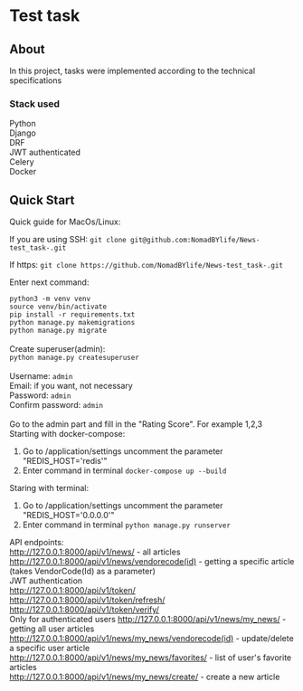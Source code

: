 # Test task

## About
In this project, tasks were implemented according to the technical specifications


### Stack used

Python<br>
Django<br>
DRF<br>
JWT authenticated<br>
Celery<br>
Docker

## Quick Start

Quick guide for MacOs/Linux:
<br>

If you are using SSH: `git clone git@github.com:NomadBYlife/News-test_task-.git`

If https: `git clone https://github.com/NomadBYlife/News-test_task-.git`


Enter next command:


`python3 -m venv venv` <br>
`source venv/bin/activate`<br>
`pip install -r requirements.txt`<br>
`python manage.py makemigrations`<br>
`python manage.py migrate`<br>
<br>
Create superuser(admin):<br>
`python manage.py createsuperuser`<br>
<br>
Username: `admin`<br>
Email: if you want, not necessary<br>
Password: `admin`<br>
Confirm password: `admin`<br>
<br>
Go to the admin part and fill in the "Rating Score". For example 1,2,3<br>
Starting with docker-compose: 
1. Go to /application/settings uncomment the parameter "REDIS_HOST='redis'"
2. Enter command in terminal `docker-compose up --build`

Staring with terminal: <br>
1. Go to /application/settings uncomment the parameter "REDIS_HOST='0.0.0.0'"
2. Enter command in terminal `python manage.py runserver`<br>



API endpoints: <br>
http://127.0.0.1:8000/api/v1/news/  - all articles <br>
http://127.0.0.1:8000/api/v1/news/vendorecode(id)   -  getting a specific article (takes VendorCode(Id) as a parameter) <br>
JWT authentication <br>
http://127.0.0.1:8000/api/v1/token/      <br>
http://127.0.0.1:8000/api/v1/token/refresh/     <br>
http://127.0.0.1:8000/api/v1/token/verify/      <br>
Only for authenticated users
http://127.0.0.1:8000/api/v1/news/my_news/   -   getting all user articles <br>
http://127.0.0.1:8000/api/v1/news/my_news/vendorecode(id)   -  update/delete a specific user article <br>
http://127.0.0.1:8000/api/v1/news/my_news/favorites/   -   list of user's favorite articles<br>
http://127.0.0.1:8000/api/v1/news/my_news/create/   -   create a new article<br>

